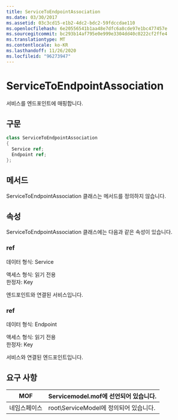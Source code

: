 ```yaml
---
title: ServiceToEndpointAssociation
ms.date: 03/30/2017
ms.assetid: 03c3cd15-e1b2-4dc2-bdc2-59fdccdae110
ms.openlocfilehash: 6e20556541b1aa48e7dfc6a8cde97e1bc477457e
ms.sourcegitcommit: bc293b14af795e0e999e3304dd40c0222cf2ffe4
ms.translationtype: MT
ms.contentlocale: ko-KR
ms.lasthandoff: 11/26/2020
ms.locfileid: "96273947"
---
```

# <a name="servicetoendpointassociation"></a>ServiceToEndpointAssociation

서비스를 엔드포인트에 매핑합니다.  
  
## <a name="syntax"></a>구문  
  
```csharp
class ServiceToEndpointAssociation  
{  
  Service ref;  
  Endpoint ref;  
};  
```  
  
## <a name="methods"></a>메서드  

 ServiceToEndpointAssociation 클래스는 메서드를 정의하지 않습니다.  
  
## <a name="properties"></a>속성  

 ServiceToEndpointAssociation 클래스에는 다음과 같은 속성이 있습니다.  
  
### <a name="ref"></a>ref  

 데이터 형식: Service  
  
 액세스 형식: 읽기 전용  
한정자: Key  
  
 엔드포인트와 연결된 서비스입니다.  
  
### <a name="ref"></a>ref  

 데이터 형식: Endpoint  
  
 액세스 형식: 읽기 전용  
한정자: Key  
  
 서비스와 연결된 엔드포인트입니다.  
  
## <a name="requirements"></a>요구 사항  
  
|MOF|Servicemodel.mof에 선언되어 있습니다.|  
|---------|-----------------------------------|  
|네임스페이스|root\ServiceModel에 정의되어 있습니다.|

